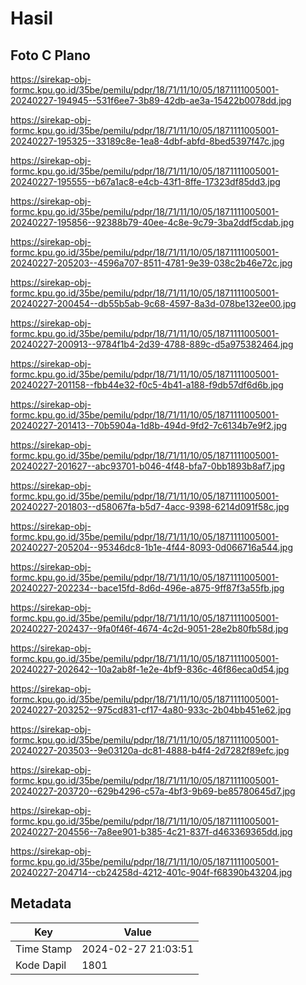 # Hasil

## Foto C Plano

https://sirekap-obj-formc.kpu.go.id/35be/pemilu/pdpr/18/71/11/10/05/1871111005001-20240227-194945--531f6ee7-3b89-42db-ae3a-15422b0078dd.jpg

https://sirekap-obj-formc.kpu.go.id/35be/pemilu/pdpr/18/71/11/10/05/1871111005001-20240227-195325--33189c8e-1ea8-4dbf-abfd-8bed5397f47c.jpg

https://sirekap-obj-formc.kpu.go.id/35be/pemilu/pdpr/18/71/11/10/05/1871111005001-20240227-195555--b67a1ac8-e4cb-43f1-8ffe-17323df85dd3.jpg

https://sirekap-obj-formc.kpu.go.id/35be/pemilu/pdpr/18/71/11/10/05/1871111005001-20240227-195856--92388b79-40ee-4c8e-9c79-3ba2ddf5cdab.jpg

https://sirekap-obj-formc.kpu.go.id/35be/pemilu/pdpr/18/71/11/10/05/1871111005001-20240227-205203--4596a707-8511-4781-9e39-038c2b46e72c.jpg

https://sirekap-obj-formc.kpu.go.id/35be/pemilu/pdpr/18/71/11/10/05/1871111005001-20240227-200454--db55b5ab-9c68-4597-8a3d-078be132ee00.jpg

https://sirekap-obj-formc.kpu.go.id/35be/pemilu/pdpr/18/71/11/10/05/1871111005001-20240227-200913--9784f1b4-2d39-4788-889c-d5a975382464.jpg

https://sirekap-obj-formc.kpu.go.id/35be/pemilu/pdpr/18/71/11/10/05/1871111005001-20240227-201158--fbb44e32-f0c5-4b41-a188-f9db57df6d6b.jpg

https://sirekap-obj-formc.kpu.go.id/35be/pemilu/pdpr/18/71/11/10/05/1871111005001-20240227-201413--70b5904a-1d8b-494d-9fd2-7c6134b7e9f2.jpg

https://sirekap-obj-formc.kpu.go.id/35be/pemilu/pdpr/18/71/11/10/05/1871111005001-20240227-201627--abc93701-b046-4f48-bfa7-0bb1893b8af7.jpg

https://sirekap-obj-formc.kpu.go.id/35be/pemilu/pdpr/18/71/11/10/05/1871111005001-20240227-201803--d58067fa-b5d7-4acc-9398-6214d091f58c.jpg

https://sirekap-obj-formc.kpu.go.id/35be/pemilu/pdpr/18/71/11/10/05/1871111005001-20240227-205204--95346dc8-1b1e-4f44-8093-0d066716a544.jpg

https://sirekap-obj-formc.kpu.go.id/35be/pemilu/pdpr/18/71/11/10/05/1871111005001-20240227-202234--bace15fd-8d6d-496e-a875-9ff87f3a55fb.jpg

https://sirekap-obj-formc.kpu.go.id/35be/pemilu/pdpr/18/71/11/10/05/1871111005001-20240227-202437--9fa0f46f-4674-4c2d-9051-28e2b80fb58d.jpg

https://sirekap-obj-formc.kpu.go.id/35be/pemilu/pdpr/18/71/11/10/05/1871111005001-20240227-202642--10a2ab8f-1e2e-4bf9-836c-46f86eca0d54.jpg

https://sirekap-obj-formc.kpu.go.id/35be/pemilu/pdpr/18/71/11/10/05/1871111005001-20240227-203252--975cd831-cf17-4a80-933c-2b04bb451e62.jpg

https://sirekap-obj-formc.kpu.go.id/35be/pemilu/pdpr/18/71/11/10/05/1871111005001-20240227-203503--9e03120a-dc81-4888-b4f4-2d7282f89efc.jpg

https://sirekap-obj-formc.kpu.go.id/35be/pemilu/pdpr/18/71/11/10/05/1871111005001-20240227-203720--629b4296-c57a-4bf3-9b69-be85780645d7.jpg

https://sirekap-obj-formc.kpu.go.id/35be/pemilu/pdpr/18/71/11/10/05/1871111005001-20240227-204556--7a8ee901-b385-4c21-837f-d463369365dd.jpg

https://sirekap-obj-formc.kpu.go.id/35be/pemilu/pdpr/18/71/11/10/05/1871111005001-20240227-204714--cb24258d-4212-401c-904f-f68390b43204.jpg


## Metadata

| Key        | Value               |
| ---------- | ------------------- |
| Time Stamp | 2024-02-27 21:03:51 |
| Kode Dapil | 1801                |



